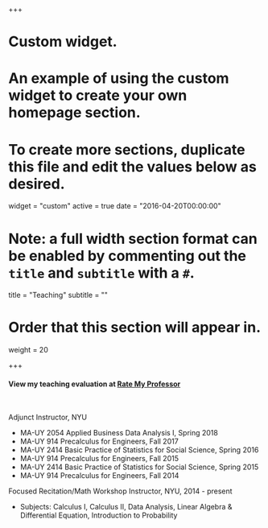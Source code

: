 +++
# Custom widget.
# An example of using the custom widget to create your own homepage section.
# To create more sections, duplicate this file and edit the values below as desired.
widget = "custom"
active = true
date = "2016-04-20T00:00:00"

# Note: a full width section format can be enabled by commenting out the `title` and `subtitle` with a `#`.
title = "Teaching"
subtitle = ""

# Order that this section will appear in.
weight = 20

+++


#### View my teaching evaluation at [Rate My Professor](http://www.ratemyprofessors.com/ShowRatings.jsp?tid=1966958)



<br>

Adjunct Instructor, NYU

- MA-UY 2054 Applied Business Data Analysis I, Spring 2018
- MA-UY 914 Precalculus for Engineers, Fall 2017
- MA-UY 2414 Basic Practice of Statistics for Social Science, Spring 2016
- MA-UY 914 Precalculus for Engineers, Fall 2015
- MA-UY 2414 Basic Practice of Statistics for Social Science, Spring 2015
- MA-UY 914 Precalculus for Engineers, Fall 2014


Focused Recitation/Math Workshop Instructor, NYU, 2014 - present

- Subjects: Calculus I, Calculus II, Data Analysis, Linear Algebra & Differential Equation, Introduction to Probability
